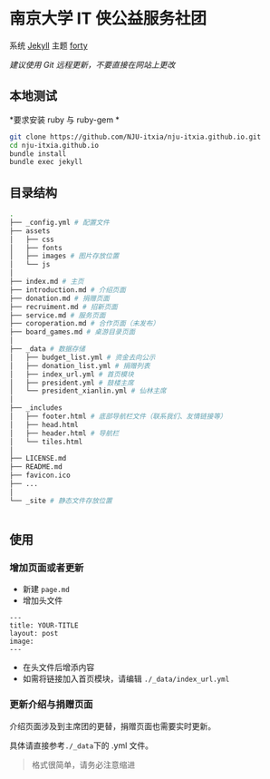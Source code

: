 # 南京大学 IT 侠公益服务社团

系统 [Jekyll](jekyllrb.com/docs/quickstart/)
主题 [forty](https://github.com/andrewbanchich/forty-jekyll-theme)

*建议使用 Git 远程更新，不要直接在网站上更改*

## 本地测试

*要求安装 ruby 与 ruby-gem *

``` sh
git clone https://github.com/NJU-itxia/nju-itxia.github.io.git
cd nju-itxia.github.io
bundle install
bundle exec jekyll 
```

## 目录结构

``` sh
.
├── _config.yml # 配置文件
├── assets
│   ├── css
│   ├── fonts
│   ├── images # 图片存放位置
│   └── js
│
├── index.md # 主页
├── introduction.md # 介绍页面
├── donation.md # 捐赠页面
├── recruiment.md # 招新页面
├── service.md # 服务页面
├── coroperation.md # 合作页面（未发布）
├── board_games.md # 桌游目录页面
│
├── _data # 数据存储
│   ├── budget_list.yml # 资金去向公示
│   ├── donation_list.yml # 捐赠列表 
│   ├── index_url.yml # 首页模块
│   ├── president.yml # 鼓楼主席
│   └── president_xianlin.yml # 仙林主席
│
├── _includes
│   ├── footer.html # 底部导航栏文件（联系我们、友情链接等）
│   ├── head.html
│   ├── header.html # 导航栏
│   └── tiles.html
│
├── LICENSE.md
├── README.md
├── favicon.ico 
├── ...
│
└── _site # 静态文件存放位置
                                                                   
```

## 使用

### 增加页面或者更新

- 新建 `page.md`
- 增加头文件
```
---
title: YOUR-TITLE
layout: post
image: 
--- 
```
- 在头文件后增添内容
- 如需将链接加入首页模块，请编辑 `./_data/index_url.yml`

### 更新介绍与捐赠页面

介绍页面涉及到主席团的更替，捐赠页面也需要实时更新。

具体请直接参考`./_data`下的 .yml 文件。

> 格式很简单，请务必注意缩进

